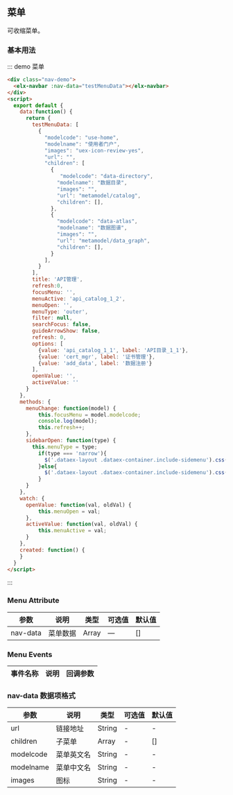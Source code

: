 ## 菜单

可收缩菜单。

### 基本用法


::: demo 菜单
```html
<div class="nav-demo">
  <elx-navbar :nav-data="testMenuData"></elx-navbar>
</div>
<script>
  export default {
    data:function() {
      return {
        testMenuData: [
          {
            "modelcode": "use-home",
            "modelname": "使用者门户",
            "images": "uex-icon-review-yes",
            "url": "",
            "children": [
              {
                 "modelcode": "data-directory",
                "modelname": "数据目录",
                "images": "",
                "url": "metamodel/catalog",
                "children": [],
              },
              {
                "modelcode": "data-atlas",
                "modelname": "数据图谱",
                "images": "",
                "url": "metamodel/data_graph",
                "children": [],
              }
            ],
          }
        ],
        title: 'API管理',
        refresh:0,
        focusMenu: '',
        menuActive: 'api_catalog_1_2',
        menuOpen: '',
        menuType: 'outer',
        filter: null,
        searchFocus: false,
        guideArrowShow: false,
        refresh: 0,
        options: [
          {value: 'api_catalog_1_1', label: 'API目录_1_1'},
          {value: 'cert_mgr', label: '证书管理'},
          {value: 'add_data', label: '数据注册'}
        ],
        openValue: '',
        activeValue: ''
      }
    },
    methods: {
      menuChange: function(model) {
          this.focusMenu = model.modelcode;
          console.log(model);
          this.refresh++;
      },
      sidebarOpen: function(type) {
        this.menuType = type;
          if(type === 'narrow'){
            $('.dataex-layout .dataex-container.include-sidemenu').css('margin-left', '52px');
          }else{
            $('.dataex-layout .dataex-container.include-sidemenu').css('margin-left', '182px');
          }
      }
    },
    watch: {
      openValue: function(val, oldVal) {
          this.menuOpen = val;
      },
      activeValue: function(val, oldVal) {
          this.menuActive = val;
      }
    },
    created: function() {
    }
  }
</script>
```
:::


### Menu Attribute
| 参数      | 说明    | 类型      | 可选值       | 默认值   |
|---------- |-------- |---------- |-------------  |-------- |
| nav-data | 菜单数据 | Array    | — | [] |

### Menu Events
| 事件名称      | 说明    | 回调参数      |
|---------- |-------- |---------- |

### nav-data 数据项格式
| 参数      | 说明    | 类型      | 可选值       | 默认值   |
|---------- |-------- |---------- |-------------  |-------- |
| url | 链接地址 | String | - | - |
| children | 子菜单 | Array | - | [] |
| modelcode | 菜单英文名 | String | - | - |
| modelname | 菜单中文名 | String | - | - |
| images | 图标 | String | - | - |

